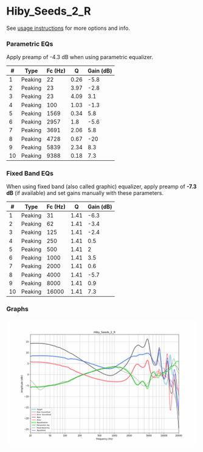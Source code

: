 # Hiby_Seeds_2_R
See [usage instructions](https://github.com/jaakkopasanen/AutoEq#usage) for more options and info.

### Parametric EQs
Apply preamp of -4.3 dB when using parametric equalizer.

|   # | Type    |   Fc (Hz) |    Q |   Gain (dB) |
|-----|---------|-----------|------|-------------|
|   1 | Peaking |        22 | 0.26 |        -5.8 |
|   2 | Peaking |        23 | 3.97 |        -2.8 |
|   3 | Peaking |        23 | 4.09 |         3.1 |
|   4 | Peaking |       100 | 1.03 |        -1.3 |
|   5 | Peaking |      1569 | 0.34 |         5.8 |
|   6 | Peaking |      2957 | 1.8  |        -5.6 |
|   7 | Peaking |      3691 | 2.06 |         5.8 |
|   8 | Peaking |      4728 | 0.67 |       -20   |
|   9 | Peaking |      5839 | 2.34 |         8.3 |
|  10 | Peaking |      9388 | 0.18 |         7.3 |

### Fixed Band EQs
When using fixed band (also called graphic) equalizer, apply preamp of **-7.3 dB** (if available) and set gains manually with these parameters.

|   # | Type    |   Fc (Hz) |    Q |   Gain (dB) |
|-----|---------|-----------|------|-------------|
|   1 | Peaking |        31 | 1.41 |        -6.3 |
|   2 | Peaking |        62 | 1.41 |        -3.4 |
|   3 | Peaking |       125 | 1.41 |        -2.4 |
|   4 | Peaking |       250 | 1.41 |         0.5 |
|   5 | Peaking |       500 | 1.41 |         2   |
|   6 | Peaking |      1000 | 1.41 |         3.5 |
|   7 | Peaking |      2000 | 1.41 |         0.6 |
|   8 | Peaking |      4000 | 1.41 |        -5.7 |
|   9 | Peaking |      8000 | 1.41 |         0.9 |
|  10 | Peaking |     16000 | 1.41 |         7.3 |

### Graphs
![](./Hiby_Seeds_2_R.png)
